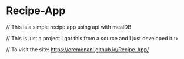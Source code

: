 # Recipe-App
// This is a simple recipe app using api with mealDB

// This is just a project I got this from a source and I just developed it :>

// To visit the site: https://oremonani.github.io/Recipe-App/
